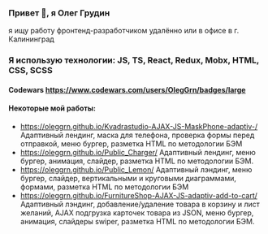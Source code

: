 ### Привет 👋, я Олег Грудин
я ищу работу фронтенд-разработчиком удалённо или в офисе в г. Калининград

### Я использую технологии: JS, TS, React, Redux, Mobx, HTML, CSS, SCSS

#### Codewars https://www.codewars.com/users/OlegGrn/badges/large
#### Некоторые мой работы:
- https://oleggrn.github.io/Kvadrastudio-AJAX-JS-MaskPhone-adaptiv-/
Адаптивный лендинг, маска для телефона, проверка формы перед отправкой, меню бургер, разметка HTML по методологии БЭМ
- https://oleggrn.github.io/Public_Charger/
Адаптивный лендинг, меню бургер, анимация, слайдер, разметка HTML по методологии БЭМ.
- https://oleggrn.github.io/Public_Lemon/
Адаптивный лэндинг, меню бургер, слайдер, вертикальными и круговыми диаграммами, формами, разметка HTML по методологии БЭМ
- https://oleggrn.github.io/FurnitureShop-AJAX-JS-adaptiv-add-to-cart/
Адаптивный лэндинг, добавление/удаление товара в корзину и лист желаний, AJAX подгрузка карточек товара из JSON, меню бургер, анимация, слайдеры swiper, разметка HTML по методологии БЭМ. 





<!--
**OlegGrn/OlegGrn** is a ✨ _special_ ✨ repository because its `README.md` (this file) appears on your GitHub profile.

Here are some ideas to get you started:

- 🔭 I’m currently working on ...
- 🌱 I’m currently learning ...
- 👯 I’m looking to collaborate on ...
- 🤔 I’m looking for help with ...
- 💬 Ask me about ...
- 📫 How to reach me: ...
- 😄 Pronouns: ...
- ⚡ Fun fact: ...
-->
